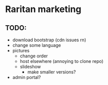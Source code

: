 # Raritan marketing

## TODO: 
- download bootstrap (cdn issues rn)
- change some language
- pictures 
    - change order
    - host elsewhere (annoying to clone repo)
    - slideshow
        - make smaller versions?
- admin portal?
